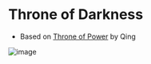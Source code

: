 # Throne of Darkness
- Based on [Throne of Power](https://github.com/ConkerMobile/Throne-of-Power) by Qing

![image](https://user-images.githubusercontent.com/66195939/112731223-360dc000-8ef3-11eb-96f3-7e186e910e31.png)
